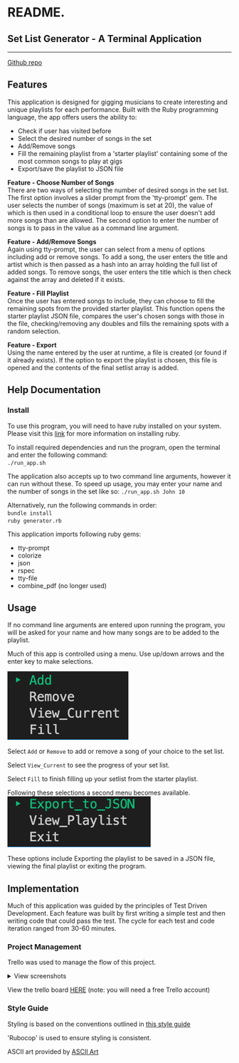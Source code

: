 # README.

## Set List Generator - A Terminal Application

---

[Github repo](https://github.com/dallencode/setlist-app)

## Features

This application is designed for gigging musicians to create interesting and unique playlists for each performance. Built with the Ruby programming language, the app offers users the ability to:

- Check if user has visited before
- Select the desired number of songs in the set
- Add/Remove songs
- Fill the remaining playlist from a 'starter playlist' containing some of the most common songs to play at gigs
- Export/save the playlist to JSON file

**Feature - Choose Number of Songs**  
There are two ways of selecting the number of desired songs in the set list.  
The first option involves a slider prompt from the 'tty-prompt' gem. The user selects the number of songs (maximum is set at 20), the value of which is then used in a conditional loop to ensure the user doesn't add more songs than are allowed. The second option to enter the number of songs is to pass in the value as a command line argument.

**Feature - Add/Remove Songs**  
Again using tty-prompt, the user can select from a menu of options including add or remove songs.
To add a song, the user enters the title and artist which is then passed as a hash into an array holding the full list of added songs. To remove songs, the user enters the title which is then check against the array and deleted if it exists.

**Feature - Fill Playlist**  
Once the user has entered songs to include, they can choose to fill the remaining spots from the provided starter playlist. This function opens the starter playlist JSON file, compares the user's chosen songs with those in the file, checking/removing any doubles and fills the remaining spots with a random selection.

**Feature - Export**  
Using the name entered by the user at runtime, a file is created (or found if it already exists). If the option to export the playlist is chosen, this file is opened and the contents of the final setlist array is added.

## Help Documentation

### Install

To use this program, you will need to have ruby installed on your system. Please visit this [link](https://www.ruby-lang.org/en/documentation/installation/) for more information on installing ruby.

To install required dependencies and run the program, open the terminal and enter the following command:  
`./run_app.sh`

The application also accepts up to two command line arguments, however it can run without these. To speed up usage, you may enter your name and the number of songs in the set like so:
`./run_app.sh John 10`

Alternatively, run the following commands in order:  
`bundle install`  
`ruby generator.rb`

This application imports following ruby gems:

- tty-prompt
- colorize
- json
- rspec
- tty-file
- combine_pdf (no longer used)

## Usage

If no command line arguments are entered upon running the program, you will be asked for your name and how many songs are to be added to the playlist.

Much of this app is controlled using a menu. Use up/down arrows and the enter key to make selections.

![menu](./docs/menu.png)

Select `Add` or `Remove` to add or remove a song of your choice to the set list.

Select `View_Current` to see the progress of your set list.

Select `Fill` to finish filling up your setlist from the starter playlist.

Following these selections a second menu becomes available.
![menu2](./docs/menu2.png)

These options include Exporting the playlist to be saved in a JSON file, viewing the final playlist or exiting the program.

## Implementation

Much of this application was guided by the principles of Test Driven Development.
Each feature was built by first writing a simple test and then writing code that could pass the test. The cycle for each test and code iteration ranged from 30-60 minutes.

### Project Management

Trello was used to manage the flow of this project.

<details>
    <summary>View screenshots</summary>
![Trello-1](./docs/Trello-1.png)  
![Trello-2](./docs/Trello-2.png)  
![Trello-3](./docs/Trello-3.png)  
</details>

View the trello board [HERE](https://trello.com/b/lqRJUsOw/terminal-app) (note: you will need a free Trello account)

### Style Guide

Styling is based on the conventions outlined in [this style guide](https://github.com/rubocop/ruby-style-guide)

'Rubocop' is used to ensure styling is consistent.

ASCII art provided by [ASCII Art](https://www.asciiart.eu/)
